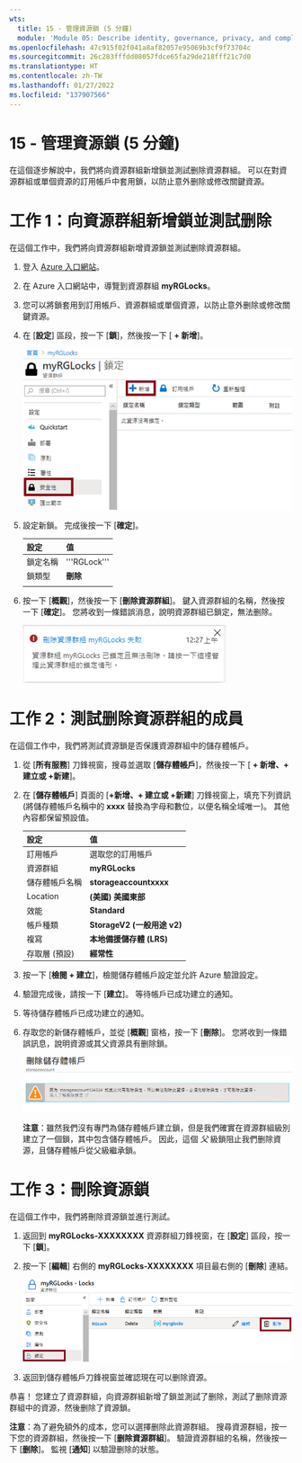 ```yaml
---
wts:
  title: 15 - 管理資源鎖 (5 分鐘)
  module: 'Module 05: Describe identity, governance, privacy, and compliance features'
ms.openlocfilehash: 47c915f02f041a8af82057e95069b3cf9f73704c
ms.sourcegitcommit: 26c283fffdd08057fdce65fa29de218fff21c7d0
ms.translationtype: HT
ms.contentlocale: zh-TW
ms.lasthandoff: 01/27/2022
ms.locfileid: "137907566"
---
```

# <a name="15---manage-resource-locks-5-min"></a>15 - 管理資源鎖 (5 分鐘)

在這個逐步解說中，我們將向資源群組新增鎖並測試删除資源群組。 可以在對資源群組或單個資源的訂用帳戶中套用鎖，以防止意外删除或修改關鍵資源。  


# <a name="task-1--add-a-lock-to-the-resource-group-and-test-deletion"></a>工作 1：向資源群組新增鎖並測試删除

在這個工作中，我們將向資源群組新增資源鎖並測試删除資源群組。 

1. 登入 [Azure 入口網站](https://portal.azure.com)。

2. 在 Azure 入口網站中，導覽到資源群組 **myRGLocks**。

3. 您可以將鎖套用到訂用帳戶、資源群組或單個資源，以防止意外删除或修改關鍵資源。 

4. 在 [**設定**] 區段，按一下 [**鎖**]，然後按一下 [ **+ 新增**]。 

    ![顯示 [鎖] 窗格的 myRGLocks 資源群組的螢幕擷取畫面。](../images/1601.png)

5. 設定新鎖。 完成後按一下 [**確定**]。 

    | 設定 | 值 |
    | -- | -- |
    | 鎖定名稱 | '''RGLock''' |
    | 鎖類型 | **刪除** |
    | | |

6. 按一下 [**概觀**]，然後按一下 [**刪除資源群組**]。 鍵入資源群組的名稱，然後按一下 [**確定**]。 您將收到一條錯誤消息，說明資源群組已鎖定，無法删除。

    ![刪除鎖失敗的熒幕擷取畫面。](../images/1602.png)

# <a name="task-2-test-deleting-a-member-of-the-resource-group"></a>工作 2：測試删除資源群組的成員

在這個工作中，我們將測試資源鎖是否保護資源群組中的儲存體帳戶。 

1. 從 [**所有服務**] 刀鋒視窗，搜尋並選取 [**儲存體帳戶**]，然後按一下 [ **+ 新增、+ 建立或 +新建**]。 

2. 在 [**儲存體帳戶**] 頁面的 [**+新增、+ 建立或 +新建**] 刀鋒視窗上，填充下列資訊 (將儲存體帳戶名稱中的 **xxxx** 替換為字母和數位，以便名稱全域唯一)。 其他內容都保留預設值。

    | 設定 | 值 | 
    | --- | --- |
    | 訂用帳戶 | 選取您的訂用帳戶 |
    | 資源群組 | **myRGLocks** |
    | 儲存體帳戶名稱 | **storageaccountxxxx** |
    | Location | **(美國) 美國東部**  |
    | 效能 | **Standard** |
    | 帳戶種類 | **StorageV2 (一般用途 v2)** |
    | 複寫 | **本地備援儲存體 (LRS)** |
    | 存取層 (預設) | **經常性** |
   

3. 按一下 [**檢閱 + 建立**]，檢閱儲存體帳戶設定並允許 Azure 驗證設定。 

4. 驗證完成後，請按一下 [**建立**]。 等待帳戶已成功建立的通知。 

5.  等待儲存體帳戶已成功建立的通知。 

6. 存取您的新儲存體帳戶，並從 [**概觀**] 窗格，按一下 [**刪除**]。 您將收到一條錯誤訊息，說明資源或其父資源具有删除鎖。 

    ![刪除儲存體帳戶時出錯的螢幕擷取畫面。](../images/1603.png)

    **注意**：雖然我們沒有專門為儲存體帳戶建立鎖，但是我們確實在資源群組級別建立了一個鎖，其中包含儲存體帳戶。 因此，這個 *父* 級鎖阻止我們删除資源，且儲存體帳戶從父級繼承鎖。

# <a name="task-3-remove-the-resource-lock"></a>工作 3：刪除資源鎖

在這個工作中，我們將刪除資源鎖並進行測試。 

1. 返回到 **myRGLocks-XXXXXXXX** 資源群組刀鋒視窗，在 [**設定**] 區段，按一下 [**鎖**]。
    
2. 按一下 [**編輯**] 右側的 **myRGLocks-XXXXXXXX** 項目最右側的 [**刪除**] 連結。

    ![醒目提示 [删除] 連結的鎖的螢幕擷取畫面。](../images/1604.png)

3. 返回到儲存體帳戶刀鋒視窗並確認現在可以删除資源。

恭喜！ 您建立了資源群組，向資源群組新增了鎖並測試了删除，測試了删除資源群組中的資源，然後删除了資源鎖。 

**注意**：為了避免額外的成本，您可以選擇删除此資源群組。 搜尋資源群組，按一下您的資源群組，然後按一下 [**删除資源群組**]。 驗證資源群組的名稱，然後按一下 [**删除**]。 監視 [**通知**] 以驗證删除的狀態。

